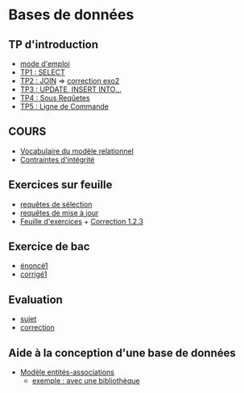 # Bases de données

## TP d'introduction
* [mode d'emploi](https://github.com/thfruchart/tnsi/blob/main/BDD/TP/Mode_emploi.md)
* [TP1 : SELECT](https://github.com/thfruchart/tnsi/blob/main/BDD/TP/TP1.md)
* [TP2 : JOIN](https://github.com/thfruchart/tnsi/blob/main/BDD/TP/TP2.md) =>   [correction exo2](https://github.com/thfruchart/tnsi/blob/main/BDD/TP/exo2_CORR.sql)
* [TP3 : UPDATE, INSERT INTO...](https://github.com/thfruchart/tnsi/blob/main/BDD/TP/TP3.md)
* [TP4 : Sous Reqûetes](https://github.com/thfruchart/tnsi/blob/main/BDD/TP/TP4.md)
* [TP5 : Ligne de Commande](https://github.com/thfruchart/tnsi/blob/main/BDD/TP/TP5.md)


## COURS
* [Vocabulaire du modèle relationnel](https://github.com/thfruchart/tnsi/blob/main/BDD/Cours/COURS1-VOCABULAIRE-RELATION.pdf)
* [Contraintes d'intégrité](https://github.com/thfruchart/tnsi/blob/main/BDD/Cours/COURS2-CONTRAINTES-SQL.pdf)

## Exercices sur feuille
* [requêtes de sélection](https://github.com/thfruchart/tnsi/blob/main/BDD/Exercices/SQL-SELECT.pdf)
* [requêtes de mise à jour](https://github.com/thfruchart/tnsi/blob/main/BDD/Exercices/SQL-MiseAJour.pdf)
* [Feuille d'exercices](https://github.com/thfruchart/tnsi/blob/main/BDD/Exercices/Feuille_exercices_SQL.pdf) + [Correction 1.2.3](https://github.com/thfruchart/tnsi/blob/main/BDD/Exercices/Feuille_exercices_CORRECTION.1.2.3.sql)

## Exercice de bac
* [énoncé1](https://github.com/thfruchart/tnsi/blob/main/BDD/Exercices/BAC-Metropole-2021-EXERCICE2.pdf)
* [corrigé1](https://github.com/thfruchart/tnsi/blob/main/BDD/Exercices/BAC-Metropole-2021-EXERCICE2_CORR.pdf)

## Evaluation
* [sujet](https://github.com/thfruchart/tnsi/blob/main/BDD/EVAL.pdf)
* [correction](https://github.com/thfruchart/tnsi/blob/main/BDD/EvalCORR.md)

## Aide à la conception d'une base de données
* [Modèle entités-associations](https://dbconcept.tuxfamily.org/online/index.html)
  * [exemple : avec une bibliothèque](https://dbconcept.tuxfamily.org/online/index.html?mfd1=MCD&mfd2=MR-EN&source=Livre%20:%20id,%20titre,%20isbn%0Aecrire,%20%201N%20Livre,%201N%20%20Auteur%0AAuteur%20:%20id,%20nom,%20prenom%0A%0Arepresenter,%200NLivre,%2011Exemplaire%0A%0AExemplaire:code_barre%0Aeffectuer,%200NExemplaire,%200NUsager,%2011%20Emprunt%0AUsager%20:%20id,%20nom,%20prenom%0A%0A:%20%0AEmprunt:%20id,%20date_emprunt,%20date_retour%0A?mfd1=MCD&mfd2=MR-EN&source=Livre%20:%20id,%20titre,%20isbn%0Aecrire,%20%201N%20Livre,%201N%20%20Auteur%0AAuteur%20:%20id,%20nom,%20prenom%0A%0Arepresenter,%200NLivre,%2011Exemplaire%0A%0AExemplaire:code_barre%0Aeffectuer,%200NExemplaire,%200NUsager,%2011%20Emprunt%0AUsager%20:%20id,%20nom,%20prenom%0A%0A:%20%0AEmprunt:%20id,%20date_emprunt,%20date_retour%0A)
